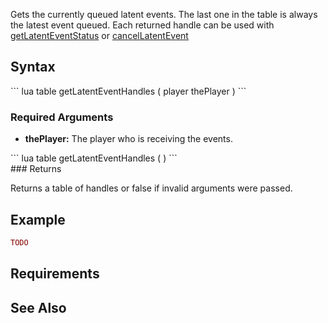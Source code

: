 Gets the currently queued latent events. The last one in the table is always the latest event queued. Each returned handle can be used with [getLatentEventStatus](/docs/getlatenteventstatus.md "wikilink") or [cancelLatentEvent](/cancelLatentEvent.md "wikilink")

Syntax
------

<section name="Server" class="server" show="true">
``` lua
table getLatentEventHandles ( player thePlayer )
```

### Required Arguments

-   **thePlayer:** The player who is receiving the events.

</section>
<section name="Client" class="client" show="true">
``` lua
table getLatentEventHandles ( )
```

</section>
### Returns

Returns a table of handles or false if invalid arguments were passed.

Example
-------

``` lua
TODO
```

Requirements
------------

See Also
--------
